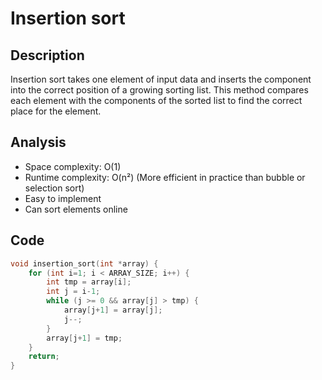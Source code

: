 # Insertion sort

## Description

Insertion sort takes one element of input data and inserts the component into the correct position of a growing sorting list. This method compares each element with the components of the sorted list to find the correct place for the element.

## Analysis

- Space complexity: O(1)
- Runtime complexity: O(n²) (More efficient in practice than bubble or selection sort)
- Easy to implement
- Can sort elements online

## Code

```C
void insertion_sort(int *array) {
    for (int i=1; i < ARRAY_SIZE; i++) {
        int tmp = array[i];
        int j = i-1;
        while (j >= 0 && array[j] > tmp) {
            array[j+1] = array[j];
            j--;
        }
        array[j+1] = tmp;
    }
    return;
}
```
